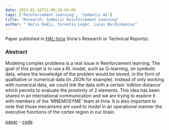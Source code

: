 ```yaml
---
date: 2023-01-16T11:00:59-04:00
tags: ['Reinforcement learning', 'Symbolic AI']
title: "Research: Symbolic Reinforcement Learning"
author: " Waris Radji, Corentin Léger, Lucas Bardisbanian"
---
```


Paper published in [HAL-Inria](https://inria.hal.science/INRIA-RRRT/?lang=en) (Inria's Research or Technical Reports).

### Abstract

Modeling complex problems is a real issue in Reinforcement learning. The goal of this projet is to use a RL model, such as Q-learning, on symbolic data, where the knowledge of the problem would be stored, in the form of qualitative or numerical data (in JSON for example). Instead of only working with numerical data, we could link the data with a certain 'edition distance' which permits to evaluate the proximity of 2 elements. This idea has been shared in an international communication and we are trying to explore it with members of the 'MNEMOSYME' team at Inria. It is also important to note that those mecanisms are used to model in an operational manner the executive functions of the cortex region in our brain.

[paper](https://inria.hal.science/hal-04103795) - [code](https://github.com/riiswa/symbolic-rl)

